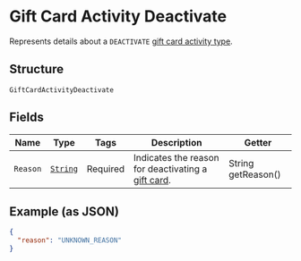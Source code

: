 
# Gift Card Activity Deactivate

Represents details about a `DEACTIVATE` [gift card activity type](../../doc/models/gift-card-activity-type.md).

## Structure

`GiftCardActivityDeactivate`

## Fields

| Name | Type | Tags | Description | Getter |
|  --- | --- | --- | --- | --- |
| `Reason` | [`String`](../../doc/models/gift-card-activity-deactivate-reason.md) | Required | Indicates the reason for deactivating a [gift card](../../doc/models/gift-card.md). | String getReason() |

## Example (as JSON)

```json
{
  "reason": "UNKNOWN_REASON"
}
```

